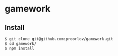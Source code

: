 gamework
========

## Install

```sh
$ git clone git@github.com:proorlov/gamework.git
$ cd gamework/
$ npm install
```


